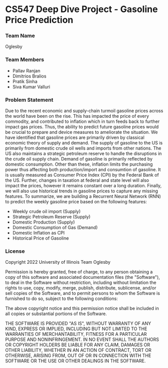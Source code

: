 # CS547 Deep Dive Project - Gasoline Price Prediction

### Team Name
Oglesby

### Team Members
- Pallav Ranjan
- Dimitrios Bralios
- Pratik Sinha
- Siva Kumar Valluri

### Problem Statement
Due to the recent economic and supply-chain turmoil gasoline prices across the world have been on the rise. This has impacted the price of every commodity, and contributed to inflation which in turn feeds back to further impact gas prices. Thus, the ability to predict future gasoline prices would be crucial to prepare and device measures to ameliorate the situation. We have identified that gasoline prices are primarily driven by classical economic theory of supply and demand. The supply of gasoline to the US is primarily from domestic crude oil wells and imports from other nations. The US also maintains a strategic petroleum reserve to handle the disruptions in the crude oil supply chain. Demand of gasoline is primarily reflected by domestic consumption. Other than these, inflation limits the purchasing power thus affecting both production/import and consumtion of gasoline. It is usually measured as Consumer Price Index (CPI) by the Federal Bank of the US. Further, changes in taxation at federal and state level will also impact the prices, however it remains constant over a long duration. Finally, we will also use historical trends in gasoline prices to capture any missing features. To summarize, we are building a Recurrent Neural Network (RNN) to predict the weekly gasoline price based on the following features:
- Weekly crude oil import (Supply)
- Strategic Petroleum Reserve (Supply)
- Domestic Production (Supply)
- Domestic Consumption of Gas (Demand) 
- Domestic Inflation as CPI
- Historical Price of Gasoline


### License
Copyright 2022 University of Illinois Team Oglesby

Permission is hereby granted, free of charge, to any person obtaining a copy of this software and associated documentation files (the "Software"), to deal in the Software without restriction, including without limitation the rights to use, copy, modify, merge, publish, distribute, sublicense, and/or sell copies of the Software, and to permit persons to whom the Software is furnished to do so, subject to the following conditions:

The above copyright notice and this permission notice shall be included in all copies or substantial portions of the Software.

THE SOFTWARE IS PROVIDED "AS IS", WITHOUT WARRANTY OF ANY KIND, EXPRESS OR IMPLIED, INCLUDING BUT NOT LIMITED TO THE WARRANTIES OF MERCHANTABILITY, FITNESS FOR A PARTICULAR PURPOSE AND NONINFRINGEMENT. IN NO EVENT SHALL THE AUTHORS OR COPYRIGHT HOLDERS BE LIABLE FOR ANY CLAIM, DAMAGES OR OTHER LIABILITY, WHETHER IN AN ACTION OF CONTRACT, TORT OR OTHERWISE, ARISING FROM, OUT OF OR IN CONNECTION WITH THE SOFTWARE OR THE USE OR OTHER DEALINGS IN THE SOFTWARE.
